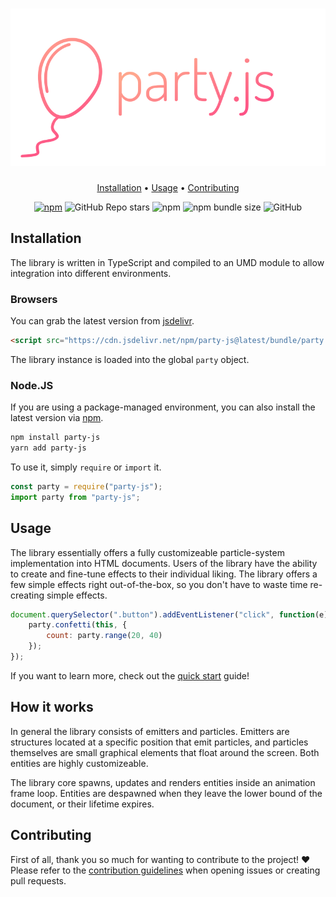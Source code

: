 <h1 align="center">
    <img src="./.github/banner.svg"/>
</h1>

<p align="center">
    <a href="#installation">Installation</a> •
    <a href="#usage">Usage</a> •
    <a href="#contributing">Contributing</a>
</p>

<p align="center">
    <a href="https://www.npmjs.com/package/party-js"><img alt="npm" src="https://img.shields.io/npm/v/party-js?style=flat-square"/></a>
    <img alt="GitHub Repo stars" src="https://img.shields.io/github/stars/yiliansource/party-js?style=flat-square">
    <img alt="npm" src="https://img.shields.io/npm/dm/party-js?style=flat-square">
    <img alt="npm bundle size" src="https://img.shields.io/bundlephobia/min/party-js?style=flat-square"/>
    <img alt="GitHub" src="https://img.shields.io/github/license/yiliansource/party-js?style=flat-square"/>
</p>

## Installation

The library is written in TypeScript and compiled to an UMD module to allow integration into different environments.

### Browsers

You can grab the latest version from [jsdelivr](https://www.jsdelivr.com/).

```html
<script src="https://cdn.jsdelivr.net/npm/party-js@latest/bundle/party.min.js"></script>
```

The library instance is loaded into the global `party` object.

### Node.JS

If you are using a package-managed environment, you can also install the latest version via [npm].

```sh
npm install party-js
yarn add party-js
```

To use it, simply `require` or `import` it.

```ts
const party = require("party-js");
import party from "party-js";
```

## Usage

The library essentially offers a fully customizeable particle-system implementation into HTML documents. Users of the library have the ability to create and fine-tune effects to their individual liking. The library offers a few simple effects right out-of-the-box, so you don't have to waste time re-creating simple effects.

```js
document.querySelector(".button").addEventListener("click", function(e) {
    party.confetti(this, {
        count: party.range(20, 40)
    });
});
```

If you want to learn more, check out the [quick start][quick-start] guide!

## How it works

In general the library consists of emitters and particles. Emitters are structures located at a specific position that emit particles, and particles themselves are small graphical elements that float around the screen. Both entities are highly customizeable.

The library core spawns, updates and renders entities inside an animation frame loop. Entities are despawned when they leave the lower bound of the document, or their lifetime expires.

## Contributing

First of all, thank you so much for wanting to contribute to the project! ❤  
Please refer to the [contribution guidelines][contributing] when opening issues or creating pull requests.

[contributing]: ./.github/CONTRIBUTING.md
[npm]: https://www.npmjs.com/package/party-js
[issues]: https://github.com/YilianSource/party-js/issues
[quick-start]: https://partyjs.yiliansource.dev/docs/
